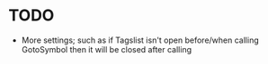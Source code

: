 # TODO

- More settings; such as if Tagslist isn't open before/when calling GotoSymbol then it will be closed after calling
